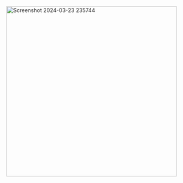 <img width="448" alt="Screenshot 2024-03-23 235744" src="https://github.com/chatladawongkanyon/03376836-OOP-2566-Lab-03/assets/144195963/a072060c-641a-4860-9f26-0efbea7274bf">

